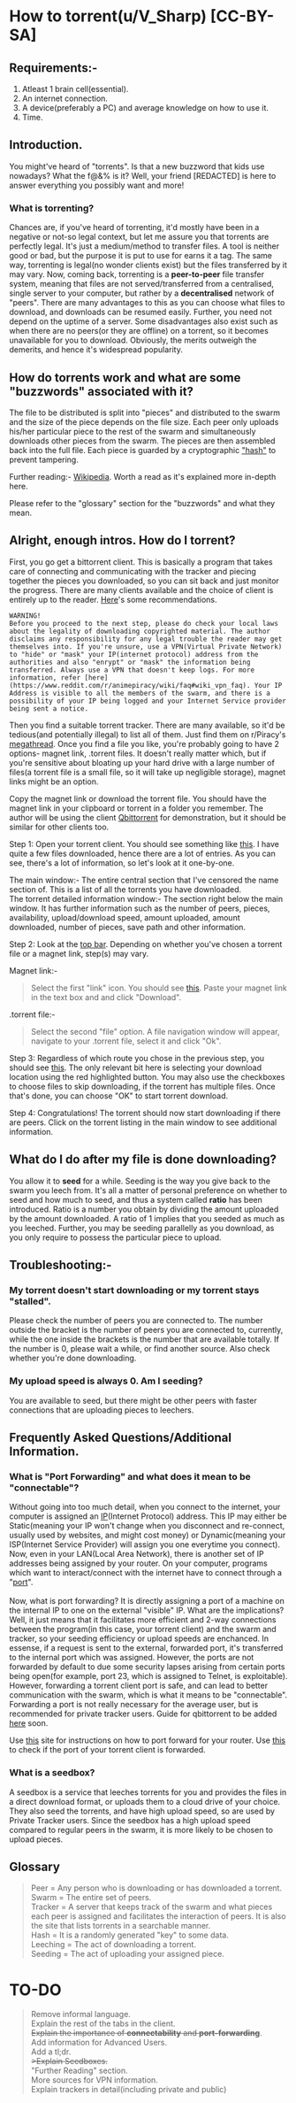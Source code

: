 # How to torrent(u/V_Sharp) [CC-BY-SA]

## Requirements:-
1. Atleast 1 brain cell(essential).
2. An internet connection.
3. A device(preferably a PC) and average knowledge on how to use it.
4. Time.

## Introduction.

You might've heard of "torrents". Is that a new buzzword that kids use nowadays? What the f@&% is it? Well, your friend [REDACTED] is here to answer everything you possibly want and more!

### What is torrenting?

Chances are, if you've heard of torrenting, it'd mostly have been in a negative or not-so legal context, but let me assure you that torrents are perfectly legal. It's just a medium/method to transfer files. A tool is neither good or bad, but the purpose it is put to use for earns it a tag. The same way, torrenting is legal(no wonder clients exist) but the files transferred by it may vary. Now, coming back, torrenting is a **peer-to-peer** file transfer system, meaning that files are not served/transferred from a centralised, single server to your computer, but rather by a **decentralised** network of "peers". There are many advantages to this as you can choose what files to download, and downloads can be resumed easily. Further, you need not depend on the uptime of a server. Some disadvantages also exist such as when there are no peers(or they are offline) on a torrent, so it becomes unavailable for you to download. Obviously, the merits outweigh the demerits, and hence it's widespread popularity.

## How do torrents work and what are some "buzzwords" associated with it?

The file to be distributed is split into "pieces" and distributed to the swarm and the size of the piece depends on the file size. Each peer only uploads his/her particular piece to the rest of the swarm and simultaneously downloads other pieces from the swarm. The pieces are then assembled back into the full file. Each piece is guarded by a cryptographic ["hash"](https://en.wikipedia.org/wiki/Cryptographic_hash_function) to prevent tampering.

Further reading:-
[Wikipedia](https://en.wikipedia.org/wiki/BitTorrent). Worth a read as it's explained more in-depth here.

Please refer to the "glossary" section for the "buzzwords" and what they mean.

## Alright, enough intros. How do I torrent?

First, you go get a bittorrent client. This is basically a program that takes care of connecting and communicating with the tracker and piecing together the pieces you downloaded, so you can sit back and just monitor the progress. There are many clients available and the choice of client is entirely up to the reader. [Here](https://www.reddit.com/r/animepiracy/wiki/faq#wiki_torrent_faq)'s some recommendations.


```
WARNING!
Before you proceed to the next step, please do check your local laws about the legality of downloading copyrighted material. The author disclaims any responsibility for any legal trouble the reader may get themselves into. If you're unsure, use a VPN(Virtual Private Network) to "hide" or "mask" your IP(internet protocol) address from the authorities and also "enrypt" or "mask" the information being transferred. Always use a VPN that doesn't keep logs. For more information, refer [here](https://www.reddit.com/r/animepiracy/wiki/faq#wiki_vpn_faq). Your IP Address is visible to all the members of the swarm, and there is a possibility of your IP being logged and your Internet Service provider being sent a notice.
```


Then you find a suitable torrent tracker. There are many available, so it'd be tedious(and potentially illegal) to list all of them. Just find them on r/Piracy's [megathread](https://www.reddit.com/r/piracy/wiki/megathread). Once you find a file you like, you're probably going to have 2 options- magnet link, .torrent files. It doesn't really matter which, but if you're sensitive about bloating up your hard drive with a large number of files(a torrent file is a small file, so it will take up negligible storage), magnet links might be an option.

Copy the magnet link or download the torrent file. You should have the magnet link in your clipboard or torrent in a folder you remember. The author will be using the client [Qbittorrent](https://www.qbittorrent.org/) for demonstration, but it should be similar for other clients too.

Step 1: Open your torrent client. You should see something like [this](https://files.catbox.moe/y0m598.JPG). I have quite a few files downloaded, hence there are a lot of entries. As you can see, there's a lot of information, so let's look at it one-by-one.

The main window:- The entire central section that I've censored the name section of. This is a list of all the torrents you have downloaded.<br>
The torrent detailed information window:- The section right below the main window. It has further information such as the number of peers, pieces, availability, upload/download speed, amount uploaded, amount downloaded, number of pieces, save path and other information.<br>

Step 2: Look at the [top bar](https://files.catbox.moe/dexwsf.JPG). Depending on whether you've chosen a torrent file or a magnet link, step(s) may vary.

Magnet link:- 

>Select the first "link" icon.
You should see [this](https://files.catbox.moe/el0n6p.JPG).
>Paste your magnet link in the text box and and click "Download".

.torrent file:-

>Select the second "file" option. A file navigation window will appear, navigate to your .torrent file, select it and click "Ok".

Step 3: Regardless of which route you chose in the previous step, you should see [this](https://files.catbox.moe/vgakcw.JPG). The only relevant bit here is selecting your download location using the red highlighted button. You may also use the checkboxes to choose files to skip downloading, if the torrent has multiple files. Once that's done, you can choose "OK" to start torrent download.

Step 4: Congratulations! The torrent should now start downloading if there are peers. Click on the torrent listing in the main window to see additional information.

## What do I do after my file is done downloading?

You allow it to **seed** for a while. Seeding is the way you give back to the swarm you leech from. It's all a matter of personal preference on whether to seed and how much to seed, and thus a system called **ratio** has been introduced. Ratio is a number you obtain by dividing the amount uploaded by the amount downloaded. A ratio of 1 implies that you seeded as much as you leeched. Further, you may be seeding parallelly as you download, as you only require to possess the particular piece to upload.



## Troubleshooting:-

### My torrent doesn't start downloading or my torrent stays "stalled".

Please check the number of peers you are connected to. The number outside the bracket is the number of peers you are connected to, currently, while the one inside the brackets is the number that are available totally. If the number is 0, please wait a while, or find another source. Also check whether you're done downloading.

### My upload speed is always 0. Am I seeding?

You are available to seed, but there might be other peers with faster connections that are uploading pieces to leechers.

## Frequently Asked Questions/Additional Information.

### What is "Port Forwarding" and what does it mean to be "connectable"?

Without going into too much detail, when you connect to the internet, your computer is assigned an [IP](https://en.wikipedia.org/wiki/IP_address)(Internet Protocol) address. This IP may either be Static(meaning your IP won't change when you disconnect and re-connect, usually used by websites, and might cost money) or Dynamic(meaning your ISP(Internet Service Provider) will assign you one everytime you connect). Now, even in your LAN(Local Area Network), there is another set of IP addresses being assigned by your router. On your computer, programs which want to interact/connect with the internet have to connect through a "[port](https://en.wikipedia.org/wiki/Port_(computer_networking))". 
<br><br>
Now, what is port forwarding? It is directly assigning a port of a machine on the internal IP to one on the external "visible" IP. What are the implications? Well, it just means that it facilitates more efficient and 2-way connections between the program(in this case, your torrent client) and the swarm and tracker, so your seeding efficiency or upload speeds are enchanced. In essense, if a request is sent to the external, forwarded port, it's transferred to the internal port which was assigned. However, the ports are not forwarded by default to due some security lapses arising from certain ports being open(for example, port 23, which is assigned to Telnet, is exploitable). However, forwarding a torrent client port is safe, and can lead to better communication with the swarm, which is what it means to be "connectable". Forwarding a port is not really necessary for the average user, but is recommended for private tracker users. Guide for qbittorrent to be added [here](https://github.com/R3D4CTED/piracy-basics/blob/main/portforwarding.md) soon.

Use [this](http://portforward.com/) site for instructions on how to port forward for your router. Use [this](http://www.canyouseeme.org/) to check if the port of your torrent client is forwarded.

### What is a seedbox?

A seedbox is a service that leeches torrents for you and provides the files in a direct download format, or uploads them to a cloud drive of your choice. They also seed the torrents, and have high upload speed, so are used by Private Tracker users. Since the seedbox has a high upload speed compared to regular peers in the swarm, it is more likely to be chosen to upload pieces.

## Glossary
>Peer = Any person who is downloading or has downloaded a torrent.<br>
>Swarm = The entire set of peers.<br>
>Tracker = A server that keeps track of the swarm and what pieces each peer is assigned and facilitates the interaction of peers. It is also the site that lists torrents in a searchable manner.<br> 
>Hash = It is a randomly generated "key" to some data.<br>
>Leeching = The act of downloading a torrent.<br>
>Seeding = The act of uploading your assigned piece.<br>

# TO-DO

>Remove informal language.<br>
>Explain the rest of the tabs in the client.<br>
>~~Explain the importance of **connectability** and **port-forwarding**~~.<br>
>Add information for Advanced Users.<br>
>Add a tl;dr.<br>
~~>Explain Seedboxes.~~<br>
>"Further Reading" section.<br>
>More sources for VPN information.<br>
>Explain trackers in detail(including private and public)<br>
